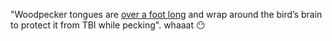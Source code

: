 "Woodpecker tongues are [over a foot long](https://www.birdwatchingdaily.com/news/science/woodpeckers-hammer-without-headaches/) and wrap around the bird’s brain to protect it from TBI while pecking". whaaat 😶
